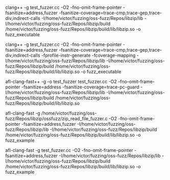clang++ -g test_fuzzer.cc -O2 -fno-omit-frame-pointer -fsanitize=address,fuzzer -fsanitize-coverage=trace-cmp,trace-gep,trace-div,indirect-calls -I/home/victor/fuzzing/oss-fuzz/Repos/libzip/lib -I/home/victor/fuzzing/oss-fuzz/Repos/libzip/build /home/victor/fuzzing/oss-fuzz/Repos/libzip/build/lib/libzip.so -o fuzz_executable

clang++ -g test_fuzzer.cc -O2 -fno-omit-frame-pointer -fsanitize=address,fuzzer -fsanitize-coverage=trace-cmp,trace-gep,trace-div,indirect-calls -fprofile-instr-generate -fcoverage-mapping -I/home/victor/fuzzing/oss-fuzz/Repos/libzip/lib -I/home/victor/fuzzing/oss-fuzz/Repos/libzip/build /home/victor/fuzzing/oss-fuzz/Repos/libzip/build/lib/libzip.so -o fuzz_executable

afl-clang-fast++ -g -o test_fuzzer test_fuzzer.cc -O2 -fno-omit-frame-pointer -fsanitize=address -fsanitize-coverage=trace-pc-guard -I/home/victor/fuzzing/oss-fuzz/Repos/libzip/lib -I/home/victor/fuzzing/oss-fuzz/Repos/libzip/build /home/victor/fuzzing/oss-fuzz/Repos/libzip/build/lib/libzip.so 


afl-clang-fast -g /home/victor/fuzzing/oss-fuzz/Repos/libzip/ossfuzz/zip_read_file_fuzzer.c -O2 -fno-omit-frame-pointer -fsanitize=address,fuzzer  -I/home/victor/fuzzing/oss-fuzz/Repos/libzip/lib -I/home/victor/fuzzing/oss-fuzz/Repos/libzip/build /home/victor/fuzzing/oss-fuzz/Repos/libzip/build/lib/libzip.so -o fuzz_example

afl-clang-fast -g test_fuzzer.cc -O2 -fno-omit-frame-pointer -fsanitize=address,fuzzer  -I/home/victor/fuzzing/oss-fuzz/Repos/libzip/lib -I/home/victor/fuzzing/oss-fuzz/Repos/libzip/build /home/victor/fuzzing/oss-fuzz/Repos/libzip/build/lib/libzip.so -o fuzz_example